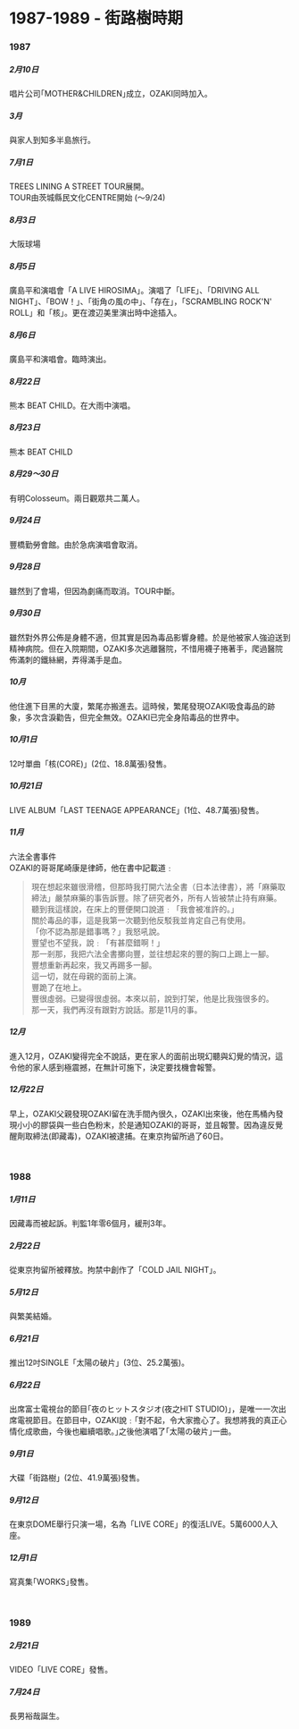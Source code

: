# 1987-1989 - 街路樹時期

### 1987

##### 2月10日  
唱片公司｢MOTHER&CHILDREN｣成立，OZAKI同時加入。  

##### 3月  
與家人到知多半島旅行。  

##### 7月1日  
TREES LINING A STREET TOUR展開。  
TOUR由茨城縣民文化CENTRE開始 (～9/24)  

##### 8月3日  
大阪球場  

##### 8月5日  
廣島平和演唱會「A LIVE HIROSIMA」。演唱了「LIFE」、「DRIVING ALL NIGHT」、「BOW！」、「街角の風の中」、「存在」，「SCRAMBLING ROCK'N' ROLL」和「核」。更在渡辺美里演出時中途插入。  

##### 8月6日  
廣島平和演唱會。臨時演出。  

##### 8月22日  
熊本 BEAT CHILD。在大雨中演唱。  

##### 8月23日  
熊本 BEAT CHILD  

##### 8月29～30日  
有明Colosseum。兩日觀眾共二萬人。  

##### 9月24日  
豐橋勤勞會館。由於急病演唱會取消。  

##### 9月28日  
雖然到了會場，但因為劇痛而取消。TOUR中斷。  

##### 9月30日  
雖然對外界公佈是身體不適，但其實是因為毒品影響身體。於是他被家人強迫送到精神病院。但在入院期間，OZAKI多次逃離醫院，不惜用襪子捲著手，爬過醫院佈滿刺的鐵絲網，弄得滿手是血。  

##### 10月  
他住進下目黑的大廈，繁尾亦搬進去。這時候，繁尾發現OZAKI吸食毒品的跡象，多次含淚勸告，但完全無效。OZAKI已完全身陷毒品的世界中。  

##### 10月1日  
12吋單曲「核(CORE)」(2位、18.8萬張)發售。  

##### 10月21日  
LIVE ALBUM「LAST TEENAGE APPEARANCE」(1位、48.7萬張)發售。  

##### 11月  
六法全書事件  
OZAKI的哥哥尾崎康是律師，他在書中記載道﹕  
> 
> 現在想起來雖很滑稽，但那時我打開六法全書（日本法律書），將「麻藥取締法」嚴禁麻藥的事告訴豐。除了研究者外，所有人皆被禁止持有麻藥。  
> 聽到我這樣說，在床上的豐便開口說道﹕「我會被准許的。」  
> 關於毒品的事，這是我第一次聽到他反駁我並肯定自己有使用。  
> 「你不認為那是錯事嗎？」我怒吼說。  
> 豐望也不望我，說﹕「有甚麼錯啊！」  
> 那一剎那，我把六法全書擲向豐，並往想起來的豐的胸口上踢上一腳。  
> 豐想重新再起來，我又再踢多一腳。  
> 這一切，就在母親的面前上演。  
> 豐跪了在地上。  
> 豐很虛弱。已變得很虛弱。本來以前，說到打架，他是比我強很多的。  
> 那一天，我們再沒有跟對方說話。那是11月的事。  

##### 12月  
進入12月，OZAKI變得完全不說話，更在家人的面前出現幻聽與幻覺的情況，這令他的家人感到極震撼，在無計可施下，決定要找機會報警。  

##### 12月22日  
早上，OZAKI父親發現OZAKI留在洗手間內很久，OZAKI出來後，他在馬桶內發現小小的膠袋與一些白色粉末，於是通知OZAKI的哥哥，並且報警。因為違反覺醒劑取締法(即藏毒)，OZAKI被逮捕。在東京拘留所過了60日。  

<br>

### 1988

##### 1月11日  
因藏毒而被起訴。判監1年零6個月，緩刑3年。  

##### 2月22日  
從東京拘留所被釋放。拘禁中創作了「COLD JAIL NIGHT」。  

##### 5月12日  
與繁美結婚。  

##### 6月21日  
推出12吋SINGLE「太陽の破片」(3位、25.2萬張)。  

##### 6月22日  
出席富士電視台的節目｢夜のヒットスタジオ(夜之HIT STUDIO)｣，是唯一一次出席電視節目。在節目中，OZAKI說﹕｢對不起，令大家擔心了。我想將我的真正心情化成歌曲，今後也繼續唱歌。｣之後他演唱了｢太陽の破片｣一曲。  

##### 9月1日  
大碟「街路樹」(2位、41.9萬張)發售。  

##### 9月12日  
在東京DOME舉行只演一場，名為「LIVE CORE」的復活LIVE。5萬6000人入座。  

##### 12月1日  
寫真集｢WORKS｣發售。  

<br>

### 1989

##### 2月21日  
VIDEO「LIVE CORE」發售。  

##### 7月24日  
長男裕哉誕生。  